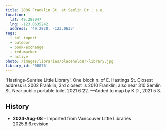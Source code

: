 ```yaml
---
title: 2006 Franklin St. at Semlin Dr.; s.e.
location:
  lat: 49.282047
  lng: -123.0635242
  address: '49.2820, -123.0635'
tags:
  - kml-import
  - outdoor
  - book-exchange
  - red-marker
  - active
photo: /images/libraries/placeholder-library.jpg
library_id: '00076'
---
```

'Hastings-Sunrise Little Library'. 
One block n. of E. Hastings St.
Closest address is 2002 Franklin; 3rd closest is 2010 Franklin; also near 310 Semlin St.
Near public portable toilet 2021 6 22.
—Added to map by K.D., 2021 5 3.

## History
- **2024-Aug-08** - Imported from Vancouver Little Libraries 2025.8.6.revision
